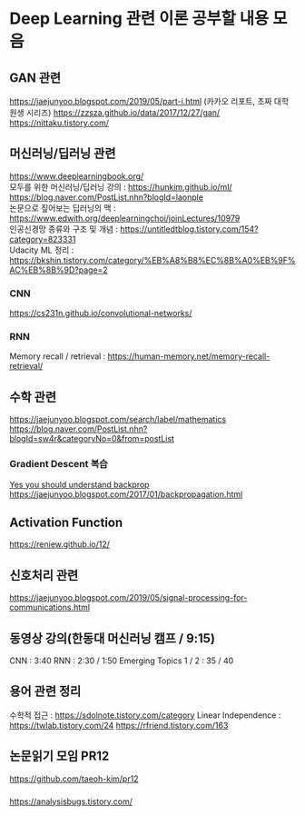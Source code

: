 # Deep Learning 관련 이론 공부할 내용 모음

## GAN 관련
https://jaejunyoo.blogspot.com/2019/05/part-i.html (카카오 리포트, 초짜 대학원생 시리즈)
https://zzsza.github.io/data/2017/12/27/gan/
https://nittaku.tistory.com/

## 머신러닝/딥러닝 관련
https://www.deeplearningbook.org/ <br>
모두를 위한 머신러닝/딥러닝 강의 : https://hunkim.github.io/ml/ <br>
https://blog.naver.com/PostList.nhn?blogId=laonple <br>
논문으로 짚어보는 딥러닝의 맥 : https://www.edwith.org/deeplearningchoi/joinLectures/10979 <br>
인공신경망 종류와 구조 및 개념 : https://untitledtblog.tistory.com/154?category=823331 <br>
Udacity ML 정리 : https://bkshin.tistory.com/category/%EB%A8%B8%EC%8B%A0%EB%9F%AC%EB%8B%9D?page=2

### CNN
https://cs231n.github.io/convolutional-networks/

### RNN
Memory recall / retrieval : https://human-memory.net/memory-recall-retrieval/

## 수학 관련
https://jaejunyoo.blogspot.com/search/label/mathematics
https://blog.naver.com/PostList.nhn?blogId=sw4r&categoryNo=0&from=postList

### Gradient Descent 복습
[Yes you should understand backprop](https://medium.com/@karpathy/yes-you-should-understand-backprop-e2f06eab496b#.lzeb58ksq) <br>
https://jaejunyoo.blogspot.com/2017/01/backpropagation.html

## Activation Function
https://reniew.github.io/12/

## 신호처리 관련
https://jaejunyoo.blogspot.com/2019/05/signal-processing-for-communications.html

## 동영상 강의(한동대 머신러닝 캠프 / 9:15)
CNN : 3:40
RNN : 2:30 / 1:50
Emerging Topics 1 / 2 : 35 / 40

## 용어 관련 정리
수학적 접근 : https://sdolnote.tistory.com/category
Linear Independence : https://twlab.tistory.com/24
https://rfriend.tistory.com/163

## 논문읽기 모임 PR12
https://github.com/taeoh-kim/pr12

### 
https://analysisbugs.tistory.com/